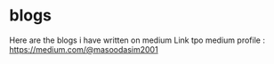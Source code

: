 # blogs
Here are the blogs i have written on medium 
Link tpo medium profile : https://medium.com/@masoodasim2001
